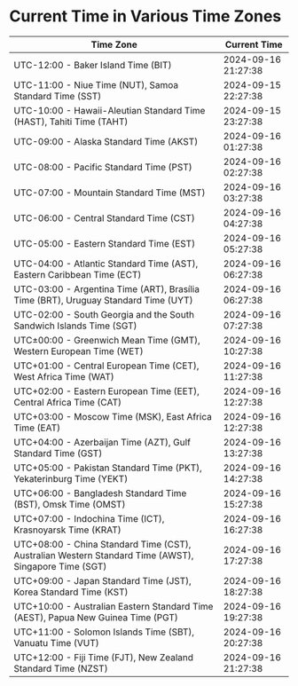 # Current Time in Various Time Zones

| Time Zone | Current Time |
|-----------|--------------|
| UTC-12:00 - Baker Island Time (BIT) | 2024-09-16 21:27:38 |
| UTC-11:00 - Niue Time (NUT), Samoa Standard Time (SST) | 2024-09-15 22:27:38 |
| UTC-10:00 - Hawaii-Aleutian Standard Time (HAST), Tahiti Time (TAHT) | 2024-09-15 23:27:38 |
| UTC-09:00 - Alaska Standard Time (AKST) | 2024-09-16 01:27:38 |
| UTC-08:00 - Pacific Standard Time (PST) | 2024-09-16 02:27:38 |
| UTC-07:00 - Mountain Standard Time (MST) | 2024-09-16 03:27:38 |
| UTC-06:00 - Central Standard Time (CST) | 2024-09-16 04:27:38 |
| UTC-05:00 - Eastern Standard Time (EST) | 2024-09-16 05:27:38 |
| UTC-04:00 - Atlantic Standard Time (AST), Eastern Caribbean Time (ECT) | 2024-09-16 06:27:38 |
| UTC-03:00 - Argentina Time (ART), Brasília Time (BRT), Uruguay Standard Time (UYT) | 2024-09-16 06:27:38 |
| UTC-02:00 - South Georgia and the South Sandwich Islands Time (SGT) | 2024-09-16 07:27:38 |
| UTC±00:00 - Greenwich Mean Time (GMT), Western European Time (WET) | 2024-09-16 10:27:38 |
| UTC+01:00 - Central European Time (CET), West Africa Time (WAT) | 2024-09-16 11:27:38 |
| UTC+02:00 - Eastern European Time (EET), Central Africa Time (CAT) | 2024-09-16 12:27:38 |
| UTC+03:00 - Moscow Time (MSK), East Africa Time (EAT) | 2024-09-16 12:27:38 |
| UTC+04:00 - Azerbaijan Time (AZT), Gulf Standard Time (GST) | 2024-09-16 13:27:38 |
| UTC+05:00 - Pakistan Standard Time (PKT), Yekaterinburg Time (YEKT) | 2024-09-16 14:27:38 |
| UTC+06:00 - Bangladesh Standard Time (BST), Omsk Time (OMST) | 2024-09-16 15:27:38 |
| UTC+07:00 - Indochina Time (ICT), Krasnoyarsk Time (KRAT) | 2024-09-16 16:27:38 |
| UTC+08:00 - China Standard Time (CST), Australian Western Standard Time (AWST), Singapore Time (SGT) | 2024-09-16 17:27:38 |
| UTC+09:00 - Japan Standard Time (JST), Korea Standard Time (KST) | 2024-09-16 18:27:38 |
| UTC+10:00 - Australian Eastern Standard Time (AEST), Papua New Guinea Time (PGT) | 2024-09-16 19:27:38 |
| UTC+11:00 - Solomon Islands Time (SBT), Vanuatu Time (VUT) | 2024-09-16 20:27:38 |
| UTC+12:00 - Fiji Time (FJT), New Zealand Standard Time (NZST) | 2024-09-16 21:27:38 |
